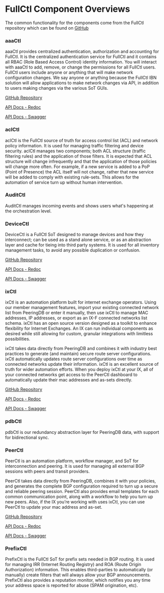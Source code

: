 # FullCtl Component Overviews

The common functionality for the components come from the FullCtl repository which can be found on [GitHub](https://github.com/fullctl/fullctl)

### aaaCtl

aaaCtl provides centralized authentication, authorization and accounting for FullCtl. It is the centralized authentication service for FullCtl and it contains all RBAC (Role Based Access Control) identity information. You will interact with aaaCtl to add, remove, or change the permissions for all FullCtl users. FullCtl users include anyone or anything that will make network configuration changes. We say anyone or anything because the FullCtl IBN solution will allow applications to make network changes via API, in addition to users making changes via the various SoT GUIs.

[GitHub Repository](https://github.com/fullctl/aaactl)

[API Docs - Redoc](https://account.fullctl.io/apidocs/redoc)

[API Docs - Swagger](https://account.fullctl.io/apidocs/swagger)

### aclCtl

aclCtl is the FullCtl source of truth for access control list (ACL) and network policy information. It is used for managing traffic filtering and device security. aclCtl manages two components; both ACL structure (traffic filtering rules) and the application of those filters. It is expected that ACL structure will change infrequently and that the application of those policies will change more often. For example, if a new service is added to a PoP (Point of Presence) the ACL itself will not change, rather that new service will be added to comply with existing rule-sets. This allows for the automation of service turn up without human intervention.

### AuditCtl

AuditCtl manages incoming events and shows users what's happening at the orchestration level.

### DeviceCtl

DeviceCtl is a FullCtl SoT designed to manage devices and how they interconnect; can be used as a stand alone service, or as an abstraction layer and cache for tieing into third party systems. It is used for all inventory management tasks, to avoid any possible duplication or confusion.

[GitHub Repository](https://github.com/fullctl/devicectl)

[API Docs - Redoc](https://device.fullctl.com/apidocs/redoc)

[API Docs - Swagger](https://device.fullctl.com/apidocs/swagger)

### ixCtl

ixCtl is an automation platform built for internet exchange operators. Using our member management features, import your existing connected network list from PeeringDB or enter it manually, then use ixCtl to manage MAC addresses, IP addresses, or export as an IX-F connected networks list schema. ixCtl has an open source version designed as a toolkit to enhance flexibility for Internet Exchanges. An IX can run individual components as desired while still allowing for custom, granular integrations with limitless possibilities.

ixCtl takes data directly from PeeringDB and combines it with industry best practices to generate (and maintain) secure route server configurations. ixCtl automatically updates route server configurations over time as connected networks update their information. ixCtl is an excellent source of truth for wider automation efforts. When you deploy ixCtl at your IX, all of your connected networks get access to the PeerCtl dashboard to automatically update their mac addresses and as-sets directly.

[GitHub Repository](https://github.com/fullctl/ixctl)

[API Docs - Redoc](https://ix.fullctl.com/apidocs/redoc)

[API Docs - Swagger](https://ix.fullctl.com/apidocs/swagger)

### pdbCtl

pdbCtl is our redundancy abstraction layer for PeeringDB data, with support for bidirectional sync.

### PeerCtl

PeerCtl is an automation platform, workflow manager, and SoT for interconnection and peering. It is used for managing all external BGP sessions with peers and transit providers.

PeerCtl takes data directly from PeeringDB, combines it with your policies, and generates the complete BGP configuration required to turn up a secure and reliable peering session. PeerCtl also provides email templates for each common communication point, along with a workflow to help you turn up new peers. Also, if the IX you’re working with uses ixCtl, you can use PeerCtl to update your mac address and as-set.

[GitHub Repository](https://github.com/fullctl/peerctl)

[API Docs - Redoc](https://peer.fullctl.com/apidocs/redoc)

[API Docs - Swagger](https://peer.fullctl.com/apidocs/swagger)

### PrefixCtl

PrefixCtl is the FullCtl SoT for prefix sets needed in BGP routing. It is used for managing IRR (Internet Routing Registry) and ROA (Route Origin Authorization) information. This enables third-parties to automatically (or manually) create filters that will always allow your BGP announcements. PrefixCtl also provides a reputation monitor, which notifies you any time your address space is reported for abuse (SPAM origination, etc).
